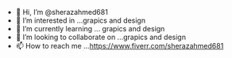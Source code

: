 - 👋 Hi, I’m @sherazahmed681
- 👀 I’m interested in ...grapics and design
- 🌱 I’m currently learning ... grapics and design
- 💞️ I’m looking to collaborate on ...grapics and design
- 📫 How to reach me ...https://www.fiverr.com/sherazahmed681

<!---
sherazahmed681/sherazahmed681 is a ✨ special ✨ repository because its `README.md` (this file) appears on your GitHub profile.
You can click the Preview link to take a look at your changes.
--->
